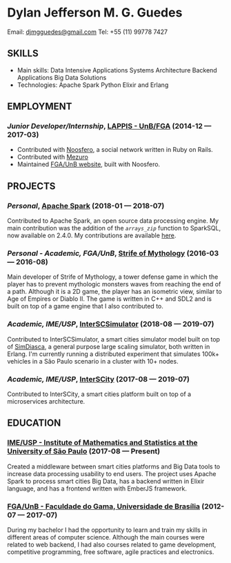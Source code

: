 Dylan Jefferson M. G. Guedes
============
Email: djmgguedes@gmail.com
Tel: +55 (11) 99778 7427




## SKILLS

  - Main skills: Data Intensive Applications Systems Architecture Backend Applications Big Data Solutions 
  - Technologies: Apache Spark Python Elixir and Erlang 

## EMPLOYMENT

### *Junior Developer/Internship*, [LAPPIS - UnB/FGA](https://github.com/lappis-unb) (2014-12 — 2017-03)


  - Contributed with [Noosfero](http://noosfero.org), a social network written in Ruby on Rails.
  - Contributed with [Mezuro](http://mezuro.org)
  - Maintained [FGA/UnB website](https://fga.unb.br), built with Noosfero.


## PROJECTS

### *Personal*, [Apache Spark](https://spark.apache.org/) (2018-01 — 2018-07)


Contributed to Apache Spark, an open source data processing engine. My main contribution was the addition of the *`arrays_zip`* function to SparkSQL, now available on 2.4.0. My contributions are available [here](https://github.com/apache/spark/pulls?q=is%3Apr+is%3Aclosed+author%3ADylanGuedes).

### *Personal - Academic, FGA/UnB*, [Strife of Mythology](https://github.com/StrifeOfMythologyTD/SoMTD) (2016-03 — 2016-08)


Main developer of Strife of Mythology, a tower defense game in which the player has to prevent mythologic monsters waves from reaching the end of a path. Although it is a 2D game, the player has an isometric view, similar to Age of Empires or Diablo II. The game is written in C++ and SDL2 and is built on top of a game engine that I also contributed to.

### *Academic, IME/USP*, [InterSCSimulator](https://github.com/DylanGuedes/interscsimulator-blue) (2018-08 — 2019-07)


Contributed to InterSCSimulator, a smart cities simulator model built on top of [SimDiasca](https://www.edf.fr/en/the-edf-group/world-s-largest-power-company/activities/research-and-development/scientific-communities/simulation-softwares?logiciel=10832), a general purpose large scaling simulator, both written in Erlang. I'm currently running a distributed experiment that simulates 100k+ vehicles in a São Paulo scenario in a cluster with 10+ nodes.

### *Academic, IME/USP*, [InterSCity](https://gitlab.com/interscity/interscity-platform) (2017-08 — 2019-07)


Contributed to InterSCity, a smart cities platform built on top of a microservices architecture.



## EDUCATION

### [IME/USP - Institute of Mathematics and Statistics at the University of São Paulo](https://www.ime.usp.br/) (2017-08 — Present)

Created a middleware between smart cities platforms and Big Data tools to increase data processing usability to end users. The project uses Apache Spark to process smart cities Big Data, has a backend written in Elixir language, and has a frontend written with EmberJS framework.


### [FGA/UnB - Faculdade do Gama, Universidade de Brasília](https://unb.br/) (2012-07 — 2017-07)

During my bachelor I had the opportunity to learn and train my skills in different areas of computer science. Although the main courses were related to web backend, I had also courses related to game development, competitive programming, free software, agile practices and electronics.












